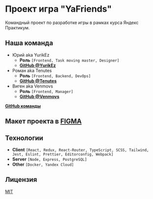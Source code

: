 # Проект игра "YaFriends"
Командный проект по разработке игры в рамках курса Яндекс Практикум.

## Наша команда
- Юрий aka YurikEz
    - **Роль** ```[Frontend, Task moving master, Designer]```
    - [**GitHub @YurikEz**](https://github.com/YurikEz)
- Роман aka Tenutes
    - **Роль** ```[Frontend, Backend, DevOps]```
    - [**GitHub @Tenutes**](https://github.com/Tenutes)
- Виген aka Venmovs
    - **Роль** ```[Frontend, Manager]```
    - [**GitHub @Venmovs**](https://github.com/Venmovs)

[**GitHub команды**](https://github.com/YaFriends)

## Макет проекта в [FIGMA](https://www.figma.com/file/wur0C1PNOUSAhQozhLP7Tp/)
## Технологии
- **Client** ```[React, Redux, React-Router, TypeScript, SCSS, Tailwind, Jest, Eslint, Prettier, Editorconfig, Webpack]```
- **Server** ```[Node, Express, PostgreSQL]```
- **Other** ```[Docker, Yandex Cloud]```

## Лицензия
[MIT](https://choosealicense.com/licenses/mit/)
